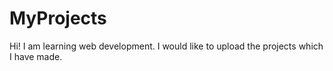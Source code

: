# MyProjects
Hi! I am learning web development. I would like to upload the projects which I have made.
